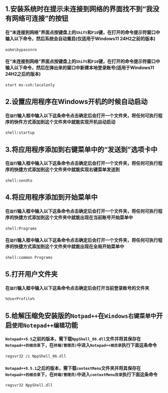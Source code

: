 ## 1.安装系统时在提示未连接到网络的界面找不到“我没有网络可连接”的按钮
#### 在“未连接到网络”界面点按键盘上的`Shift`和`F10`键，在打开的命令提示符窗口中输入以下命令，然后系统会自动重启(仅适用于Windows11 24H2之前的版本)
    oobe\bypassnro
#### 在“未连接到网络”界面点按键盘上的`Shift`和`F10`键，在打开的命令提示符窗口中输入以下命令，然后在弹出来的窗口中新建本地登录账号(适用于Windows11 24H2之后的版本)
    start ms-cxh:localonly

## 2.设置应用程序在Windows开机的时候自动启动
#### 在`运行`输入框中输入以下这条命令点击确定后会打开一个文件夹，将任何可执行程序的快件方式添加到这个文件夹中就能实现开机自动启动
    shell:startup

## 3.将应用程序添加到右键菜单中的“发送到”选项卡中
#### 在`运行`输入框中输入以下这条命令点击确定后会打开一个文件夹，将任何可执行程序的快捷方式添加到这个文件夹中就能实现右键菜单发送到
    shell:sendto

## 4.将应用程序添加到开始菜单中
#### 在`运行`输入框中输入以下这条命令点击确定后会打开一个文件夹，将任何可执行程序的快捷方式添加到这个文件夹中就能出现在当前账号开始菜单中
    shell:Programs
#### 在`运行`输入框中输入以下这条命令点击确定后会打开一个文件夹，将任何可执行程序的快捷方式添加到这个文件夹中就能出现在全局开始菜单中
    shell:common Programs

## 5.打开用户文件夹
#### 在`运行`输入框中输入以下这条命令点击确定后会打开当前登录账号的文件夹
    %UserProfile%

## 5.给解压缩免安装版的`Notpad++`在`Windows右键菜单中`开启`使用Notepad++编辑`功能
#### `Notepad++8.5`之前的版本，需下载`NppShell_06.dll`文件并将其保存在`Notepad++的根目录`下，在`终端(管理员)`中进入`Notepad++根目录`执行下面这条命令
    regsvr32 /i NppShell_06.dll
#### `Notepad++8.5.1`之后的版本，需下载`contextMenu`文件夹并将其保存在`Notepad++的根目录`下，在`终端(管理员)`中进入`contextMenu目录`执行下面这条命令
    regsvr32 NppShell.dll
